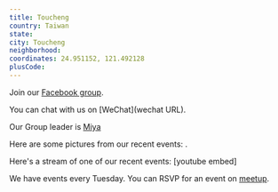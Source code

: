 ```yaml
---
title: Toucheng
country: Taiwan
state: 
city: Toucheng
neighborhood: 
coordinates: 24.951152, 121.492128
plusCode:
---
```

Join our [Facebook group](https://www.facebook.com/groups/free.code.camp.toucheng.taiwan).

You can chat with us on [WeChat](wechat URL).

Our Group leader is [Miya](freecodecamp.org/miya)

Here are some pictures from our recent events:
![]().

Here's a stream of one of our recent events:
[youtube embed]

We have events every Tuesday. You can RSVP for an event on [meetup](meetupurl).
